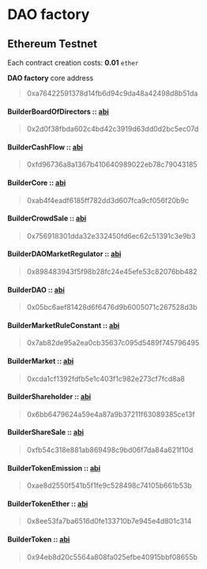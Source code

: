 # DAO factory

## Ethereum Testnet

Each contract creation costs: **0.01** `ether`

**DAO factory** core address 

> 0xa76422591378d14fb6d94c9da48a42498d8b51da

#### BuilderBoardOfDirectors :: [abi](https://github.com/airalab/core/blob/master/abi/builder/BuilderBoardOfDirectors.json)

> 0x2d0f38fbda602c4bd42c3919d63dd0d2bc5ec07d

#### BuilderCashFlow :: [abi](https://github.com/airalab/core/blob/master/abi/builder/BuilderCashFlow.json)

> 0xfd96736a8a1367b410640989022eb78c79043185

#### BuilderCore :: [abi](https://github.com/airalab/core/blob/master/abi/builder/BuilderCore.json)

> 0xab4f4eadf6185ff782dd3d607fca9cf056f20b9c

#### BuilderCrowdSale :: [abi](https://github.com/airalab/core/blob/master/abi/builder/BuilderCrowdSale.json)

> 0x756918301dda32e332450fd6ec62c51391c3e9b3

#### BuilderDAOMarketRegulator :: [abi](https://github.com/airalab/core/blob/master/abi/builder/BuilderDAOMarketRegulator.json)

> 0x898483943f5f98b28fc24e45efe53c82076bb482

#### BuilderDAO :: [abi](https://github.com/airalab/core/blob/master/abi/builder/BuilderDAO.json)

> 0x05bc6aef81428d6f6476d9b6005071c267528d3b

#### BuilderMarketRuleConstant :: [abi](https://github.com/airalab/core/blob/master/abi/builder/BuilderMarketRuleConstant.json)

> 0x7ab82de95a2ea0cb35637c095d5489f745796495

#### BuilderMarket :: [abi](https://github.com/airalab/core/blob/master/abi/builder/BuilderMarket.json)

> 0xcda1cf1392fdfb5e1c403f1c982e273cf7fcd8a8

#### BuilderShareholder :: [abi](https://github.com/airalab/core/blob/master/abi/builder/BuilderShareholder.json)

> 0x6bb6479624a59e4a87a9b37211f63089385ce13f

#### BuilderShareSale :: [abi](https://github.com/airalab/core/blob/master/abi/builder/BuilderShareSale.json)

> 0xfb54c318e881ab869498c9bd06f7da84a621f10d

#### BuilderTokenEmission :: [abi](https://github.com/airalab/core/blob/master/abi/builder/BuilderTokenEmission.json)

> 0xae8d2550f541b5f1fe9c528498c74105b661b53b

#### BuilderTokenEther :: [abi](https://github.com/airalab/core/blob/master/abi/builder/BuilderTokenEther.json)

> 0x8ee53fa7ba6516d0fe133710b7e945e4d801c314

#### BuilderToken :: [abi](https://github.com/airalab/core/blob/master/abi/builder/BuilderToken.json)

> 0x94eb8d20c5564a808fa025efbe40915bbf08655b

